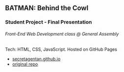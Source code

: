 ## BATMAN: Behind the Cowl
### Student Project - Final Presentation
###### Front-End Web Development class @ General Assembly

Tech: HTML, CSS, JavaScript. Hosted on GitHub Pages
- [secretagentan.github.io](https://secretagentan.github.io)
- [original repo](https://github.com/secretagentan/fewd-final-project)

